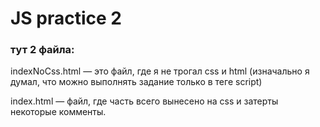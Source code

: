 JS practice 2
==============
### тут 2 файла:

indexNoCss.html — это файл, где я не трогал сss и html (изначально я думал, что можно выполнять задание только в теге script)

index.html — файл, где часть всего вынесено на css и затерты некоторые комменты.
